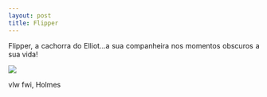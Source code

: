 ```yaml
---
layout: post
title: Flipper
---
```


<p style="text-align: justify;">Flipper, a cachorra do Elliot...a sua companheira nos momentos obscuros a sua vida!</p>

<img src="http://www.auplod.com/u/upaodl84bf2.jpeg">

vlw fwi, Holmes
